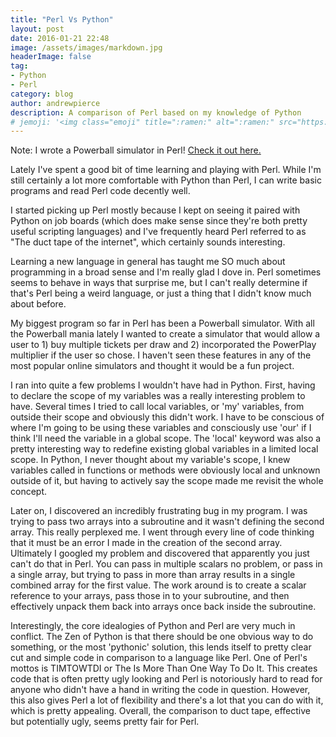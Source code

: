 ```yaml
---
title: "Perl Vs Python"
layout: post
date: 2016-01-21 22:48
image: /assets/images/markdown.jpg
headerImage: false
tag:
- Python
- Perl
category: blog
author: andrewpierce
description: A comparison of Perl based on my knowledge of Python
# jemoji: '<img class="emoji" title=":ramen:" alt=":ramen:" src="https://assets.github.com/images/icons/emoji/unicode/1f35c.png" height="20" width="20" align="absmiddle">'
---
```

Note: I wrote a Powerball simulator in Perl! [Check it out here.](https://github.com/andrewmpierce/powerball-simuluator-perl)


Lately I've spent a good bit of time learning and playing with Perl. While I'm still
certainly a lot more comfortable with Python than Perl, I can write basic programs and
read Perl code decently well.

I started picking up Perl mostly because I kept on seeing it paired with Python on job boards (which does make sense since they're both pretty useful scripting languages) and I've frequently heard Perl referred to as "The duct tape of the internet", which certainly sounds interesting.

Learning a new language in general has taught me SO much about programming in a broad sense and I'm really glad I dove in. Perl sometimes seems to behave in ways that surprise me, but I can't really determine if that's Perl being a weird language, or just a thing that I didn't know much about before.

My biggest program so far in Perl has been a Powerball simulator. With all the Powerball mania lately I wanted to create a simulator that would allow a user to 1) buy multiple tickets per draw and 2) incorporated the PowerPlay multiplier if the user so chose. I haven't seen these features in any of the most popular online simulators and thought it would be a fun project.

I ran into quite a few problems I wouldn't have had in Python. First, having to declare the scope of my variables was a really interesting problem to have. Several times I tried to call local variables, or 'my' variables, from outside their scope and obviously this didn't work. I have to be conscious of where I'm going to be using these variables and consciously use 'our' if I think I'll need the variable in a global scope. The 'local' keyword was also a pretty interesting way to redefine existing global variables in a limited local scope. In Python, I never thought about my variable's scope, I knew variables called in functions or methods were obviously local and unknown outside of it, but having to actively say the scope made me revisit the whole concept.

Later on, I discovered an incredibly frustrating bug in my program. I was trying to pass two arrays into a subroutine and it wasn't defining the second array. This really perplexed me. I went through every line of code thinking that it must be an error I made in the creation of the second array. Ultimately I googled my problem and discovered that apparently you just can't do that in Perl. You can pass in multiple scalars no problem, or pass in a single array, but trying to pass in more than array results in a single combined array for the first value. The work around is to create a scalar reference to your arrays, pass those in to your subroutine, and then effectively unpack them back into arrays once back inside the subroutine.

Interestingly, the core idealogies of Python and Perl are very much in conflict. The Zen of Python is that there should be one obvious way to do something, or the most 'pythonic' solution, this lends itself to pretty clear cut and simple code in comparison to a language like Perl. One of Perl's mottos is TIMTOWTDI or The Is More Than One Way To Do It. This creates code that is often pretty ugly looking and Perl is notoriously hard to read for anyone who didn't have a hand in writing the code in question. However, this also gives Perl a lot of flexibility and there's a lot that you can do with it, which is pretty appealing. Overall, the comparison to duct tape, effective but potentially ugly, seems pretty fair for Perl.

